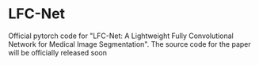 # LFC-Net
Official pytorch code for "LFC-Net: A Lightweight Fully Convolutional Network for Medical Image Segmentation".
The source code for the paper will be officially released soon
